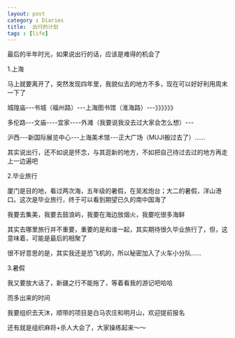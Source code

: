 ```yaml
---
layout: post
category : Diaries
title:  出行的计划 
tags : [life]
---
```



最后的半年时光，如果说出行的话，应该是难得的机会了
 
1.上海
 
马上就要离开了，突然发现四年里，我貌似去的地方不多，现在可以好好利用周末一下了
 
城隍庙---书城（福州路）---上海图书馆（淮海路）---》》》》》》
 
多伦路---文庙----宜家----外滩（我要说我没去过大家会怎么想）---
 
沪西---新国际展览中心---上海美术馆---正大广场（MUJI搬过去了）……
 
其实说出行，还不如说是怀念，与其逛新的地方，不如把自己待过去过的地方再走上一边遍吧

 

2.毕业旅行

 

厦门是目的地，看过两次海，五年级的暑假，在吴淞炮台；大二的暑假，洋山港口。这次是毕业旅行，终于可以看到期望已久的南中国海了

 

我要去集美，我要去鼓浪屿，我要在海边放烟火，我要吃很多海鲜

 

其实去哪里旅行并不重要，重要的是和谁一起，其实期待很久毕业旅行了，但，这意味着，可能是最后的相聚了

 

很不好意思的是，其实我还是恐飞机的，所以秘密加入了火车小分队……

 

 

3.暑假

 

我又要放大话了，新疆之行不能拖了，等着看我的游记吧哈哈

 

而多出来的时间

 

我要组织去天沐，顺带的项目是白马农庄和明月山，欢迎提前报名

 

还有就是组织麻将+杀人大会了，大家操练起来～～

